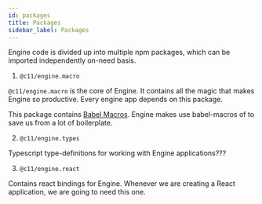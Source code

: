 ```yaml
---
id: packages
title: Packages
sidebar_label: Packages
---
```


Engine code is divided up into multiple npm packages, which can be imported
independently on-need basis.

1. `@c11/engine.macro`

  `@c11/engine.macro` is the core of Engine. It contains all the magic that makes
  Engine so productive. Every engine app depends on this package.

  This package contains [Babel
  Macros](https://github.com/kentcdodds/babel-plugin-macros). Engine makes use
  babel-macros of to save us from a lot of boilerplate.

2. `@c11/engine.types`

  Typescript type-definitions for working with Engine applications???

3. `@c11/engine.react`

  Contains react bindings for Engine. Whenever we are creating a React
  application, we are going to need this one.
